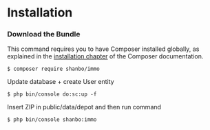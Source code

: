 Installation
============

### Download the Bundle

This command requires you to have Composer installed globally, as explained
in the [installation chapter](https://getcomposer.org/doc/00-intro.md)
of the Composer documentation.

```console
$ composer require shanbo/immo
```

Update database + create User entity

```console
$ php bin/console do:sc:up -f
```

Insert ZIP in public/data/depot and then run command

```console
$ php bin/console shanbo:immo
```
